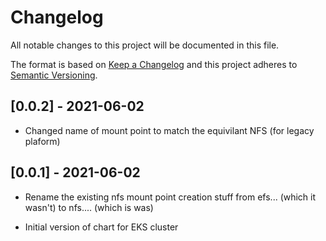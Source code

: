 # Changelog
All notable changes to this project will be documented in this file.

The format is based on [Keep a Changelog](http://keepachangelog.com/en/1.0.0/)
and this project adheres to [Semantic Versioning](http://semver.org/spec/v2.0.0.html).

## [0.0.2] - 2021-06-02
- Changed name of mount point to match the equivilant NFS (for legacy plaform)

## [0.0.1] - 2021-06-02
- Rename the existing nfs mount point creation stuff from efs... (which it wasn't) to nfs.... (which is was)

- Initial version of chart for EKS cluster